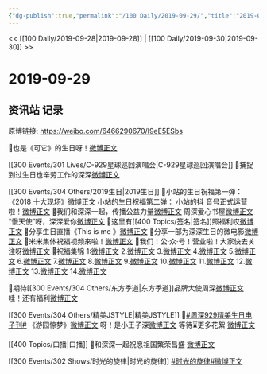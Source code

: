 ```yaml
---
{"dg-publish":true,"permalink":"/100 Daily/2019-09-29/","title":"2019-09-29","created":"2023-03-29T14:35:38.358+08:00","updated":"2023-03-29T14:37:52.196+08:00"}
---
```



<< [[100 Daily/2019-09-28\|2019-09-28]] | [[100 Daily/2019-09-30\|2019-09-30]] >>

# 2019-09-29

## 资讯站 记录

原博链接: https://weibo.com/6466290670/I9eE5ESbs

🍭也是《可它》的生日呀！[微博正文](https://m.weibo.cn/6466290670/4421764056863990)

[[300 Events/301 Lives/C-929星球巡回演唱会\|C-929星球巡回演唱会]]
🍭捕捉到过生日也辛劳工作的深深[微博正文](https://m.weibo.cn/6466290670/4421893941757684)

[[300 Events/304 Others/2019生日\|2019生日]]
🍭小站的生日祝福第一弹：
《2018 十大现场》[微博正文](https://m.weibo.cn/6466290670/4421790825002058)
小站的生日祝福第二弹：
小站的抖 音号正式运营啦！[微博正文](https://m.weibo.cn/6466290670/4421948396040608)
🍭我们和深深一起，传播公益力量[微博正文](https://m.weibo.cn/6466290670/4421894021285338)
周深爱心书屋[微博正文](https://m.weibo.cn/6466290670/4421999939602513)
“慢天使”呀，深深爱你[微博正文](https://m.weibo.cn/6466290670/4422000971459910)
🍭这里有[[400 Topics/签名\|签名]]照福利哎[微博正文](https://m.weibo.cn/6466290670/4421935083638710)
🍭分享生日直播《This is me 》[微博正文](https://m.weibo.cn/6466290670/4422001495809578)
🍭分享一部为深深生日的微电影[微博正文](https://m.weibo.cn/6466290670/4421805685263355)
🍭米米集体祝福视频来啦！[微博正文](https://m.weibo.cn/6466290670/4422019192329696)
🍭我们！公·众·号！营业啦！大家快去关注呀[微博正文](https://m.weibo.cn/6466290670/4422003799250714)
🍭祝福集锦
1:[微博正文](https://m.weibo.cn/6466290670/4421788118893104)
2.[微博正文](https://m.weibo.cn/6466290670/4421788547188777)
3.[微博正文](https://m.weibo.cn/6466290670/4421795937036329)
4.[微博正文](https://m.weibo.cn/6466290670/4421796272939766)
5.[微博正文](https://m.weibo.cn/6466290670/4421799062178941)
6.[微博正文](https://m.weibo.cn/6466290670/4421802312684038)
7.[微博正文](https://m.weibo.cn/6466290670/4421814325546911)
8.[微博正文](https://m.weibo.cn/6466290670/4421814530465379)
9.[微博正文](https://m.weibo.cn/6466290670/4421815466323847)
10.[微博正文](https://m.weibo.cn/6466290670/4421827067599704)
11.[微博正文](https://m.weibo.cn/6466290670/4421842351827424)
12.[微博正文](https://m.weibo.cn/6466290670/4421915748125028)
13.[微博正文](https://m.weibo.cn/6466290670/4421917395812480)
14.[微博正文](https://m.weibo.cn/6466290670/4421918410852820)

🍭期待[[300 Events/304 Others/东方季道\|东方季道]]品牌大使周深[微博正文](https://m.weibo.cn/6466290670/4421871153798751)
哇！还有福利[微博正文](https://m.weibo.cn/6466290670/4421944696660892)

[[300 Events/304 Others/精美JSTYLE\|精美JSTYLE]]
🍭[#周深929精美生日电子刊#](https://s.weibo.com/weibo?q=%23%E5%91%A8%E6%B7%B1929%E7%B2%BE%E7%BE%8E%E7%94%9F%E6%97%A5%E7%94%B5%E5%AD%90%E5%88%8A%23) 《游园惊梦》[微博正文](https://m.weibo.cn/6466290670/4421892985313403)
呀！是小王子深[微博正文](https://m.weibo.cn/6466290670/4421905652082099)
等待⌛️更多花絮 [微博正文](https://m.weibo.cn/6466290670/4421928569365844)

[[400 Topics/口播\|口播]]
🍭和深深一起祝愿祖国繁荣昌盛 [微博正文](https://m.weibo.cn/6466290670/4421895434509026)

[[300 Events/302 Shows/时光的旋律\|时光的旋律]]
[#时光的旋律#](https://s.weibo.com/weibo?q=%23%E6%97%B6%E5%85%89%E7%9A%84%E6%97%8B%E5%BE%8B%23)[微博正文](https://m.weibo.cn/6466290670/4421917845066325)
